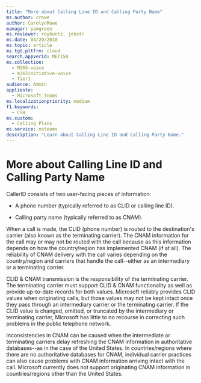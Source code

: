 ```yaml
---
title: "More about Calling Line ID and Calling Party Name"
ms.author: crowe
author: CarolynRowe
manager: pamgreen
ms.reviewer: roykuntz, jenstr
ms.date: 04/20/2018
ms.topic: article
ms.tgt.pltfrm: cloud
search.appverid: MET150
ms.collection: 
  - M365-voice
  - m365initiative-voice
  - Tier1
audience: Admin
appliesto: 
  - Microsoft Teams
ms.localizationpriority: medium
f1.keywords:
  - CSH
ms.custom: 
  - Calling Plans
ms.service: msteams
description: "Learn about Calling Line ID and Calling Party Name."
---
```


# More about Calling Line ID and Calling Party Name

CallerID consists of two user-facing pieces of information:

- A phone number (typically referred to as CLID or calling line ID).

- Calling party name (typically referred to as CNAM). 

When a call is made, the CLID (phone number) is routed to the destination's carrier (also known as the terminating carrier). The CNAM information for the call may or may not be routed with the call because as this information depends on how the country/region has implemented CNAM (if at all). The reliability of CNAM delivery with the call varies depending on the country/region and carriers that handle the call--either as an intermediary or a terminating carrier. 

CLID & CNAM transmission is the responsibility of the terminating carrier. The terminating carrier must support CLID & CNAM functionality as well as provide up-to-date records for both values. Microsoft reliably provides CLID values when originating calls, but those values may not be kept intact once they pass through an intermediary carrier or the terminating carrier. If the CLID value is changed, omitted, or truncated by the intermediary or terminating carrier, Microsoft has little to no recourse in correcting such problems in the public telephone network.

Inconsistencies in CNAM can be caused when the intermediate or terminating carriers delay refreshing the CNAM information in authoritative databases--as in the case of the United States. In countries/regions where there are no authoritative databases for CNAM, individual carrier practices can also cause problems with CNAM information arriving intact with the call. Microsoft currently does not support originating CNAM information in countries/regions other than the United States.
